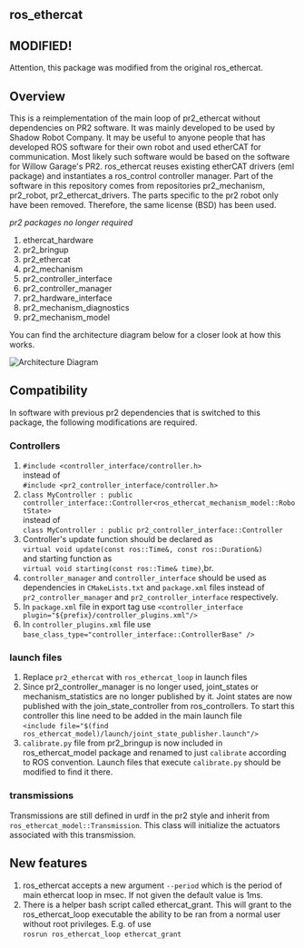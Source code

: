 ros_ethercat
------------
## MODIFIED!

  Attention, this package was modified from the original ros_ethercat.

## Overview

  This is a reimplementation of the main loop of pr2_ethercat without dependencies on PR2 software. It was mainly developed to be used by Shadow Robot Company. It may be useful to anyone people that has developed ROS software for their own robot and used etherCAT for communication. Most likely such software would be based on the software for Willow Garage's PR2. ros_ethercat reuses existing etherCAT drivers (eml package) and instantiates a ros_control controller manager. Part of the software in this repository comes from repositories pr2_mechanism, pr2_robot, pr2_ethercat_drivers. The parts specific to the pr2 robot only have been removed. Therefore, the same license (BSD) has been used.

*pr2 packages no longer required*

  1. ethercat_hardware
  2. pr2_bringup
  3. pr2_ethercat
  4. pr2_mechanism
  5. pr2_controller_interface
  6. pr2_controller_manager
  7. pr2_hardware_interface
  8. pr2_mechanism_diagnostics
  9. pr2_mechanism_model

You can find the architecture diagram below for a closer look at how this works.

![Architecture Diagram](doc/RosEtherCAT.png)

## Compatibility

In software with previous pr2 dependencies that is switched to this package, the following modifications are required.

### Controllers

 1. `#include <controller_interface/controller.h>`<br>
instead of<br>`#include <pr2_controller_interface/controller.h>`
 2. `class MyController : public controller_interface::Controller<ros_ethercat_mechanism_model::RobotState>`<br>
instead of<br>`class MyController : public pr2_controller_interface::Controller`
 3. Controller's update function should be declared as <br>`virtual void update(const ros::Time&, const ros::Duration&)`<br> and starting function as <br> `virtual void starting(const ros::Time& time)`,br.
 4. `controller_manager` and `controller_interface` should be used as dependencies in `CMakeLists.txt` and `package.xml` files instead of `pr2_controller_manager` and `pr2_controller_interface` respectively.
 5. In `package.xml` file in export tag use `<controller_interface plugin="${prefix}/controller_plugins.xml"/>`
 6. In `controller_plugins.xml` file use `base_class_type="controller_interface::ControllerBase" />`

### launch files

 1. Replace `pr2_ethercat` with `ros_ethercat_loop` in launch files
 2. Since pr2_controller_manager is no longer used, joint_states or mechanism_statistics are no longer published by it. Joint states are now  published with the join_state_controller from ros_controllers. To start this controller this line need to be added in the main launch file <br> `<include file="$(find ros_ethercat_model)/launch/joint_state_publisher.launch"/>`
 3. `calibrate.py` file from pr2_bringup is now included in ros_ethercat_model package and renamed to just `calibrate` according to ROS convention. Launch files that execute `calibrate.py` should be modified to find it there.

### transmissions

 Transmissions are still defined in urdf in the pr2 style and inherit from `ros_ethercat_model::Transmission`. This class will initialize the actuators associated with this transmission.

## New features
 1. ros_ethercat accepts a new argument `--period` which is the period of main ethercat loop in msec. If not given the default value is 1ms.
 2. There is a helper bash script called ethercat_grant. This will grant to the ros_ethercat_loop executable the ability to be ran from a normal user without root privileges. E.g. of use<br>`rosrun ros_ethercat_loop ethercat_grant`
